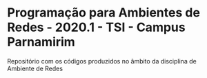# Programação para Ambientes de Redes - 2020.1 - TSI - Campus Parnamirim
Repositório com os códigos produzidos no âmbito da disciplina de Ambiente de Redes
